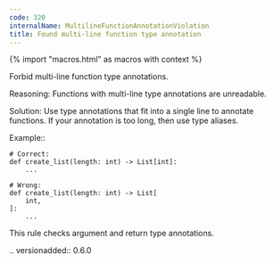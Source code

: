 ```yaml
---
code: 320
internalName: MultilineFunctionAnnotationViolation
title: Found multi-line function type annotation
---
```


{% import "macros.html" as macros with context %}


Forbid multi-line function type annotations.

Reasoning:
    Functions with multi-line type annotations are unreadable.

Solution:
    Use type annotations that fit into a single line to annotate functions.
    If your annotation is too long, then use type aliases.

Example::

    # Correct:
    def create_list(length: int) -> List[int]:
        ...

    # Wrong:
    def create_list(length: int) -> List[
        int,
    ]:
        ...

This rule checks argument and return type annotations.

.. versionadded:: 0.6.0